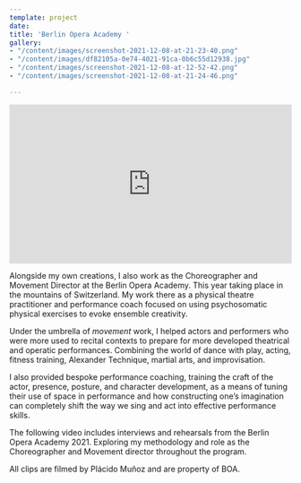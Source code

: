 ```yaml
---
template: project
date: 
title: 'Berlin Opera Academy '
gallery:
- "/content/images/screenshot-2021-12-08-at-21-23-40.png"
- "/content/images/df82105a-0e74-4021-91ca-0b6c55d12938.jpg"
- "/content/images/screenshot-2021-12-08-at-12-52-42.png"
- "/content/images/screenshot-2021-12-08-at-21-24-46.png"

---
```

<div style="padding:56.25% 0 0 0;position:relative;"><iframe src="https://player.vimeo.com/video/661809482?h=da392213b1&autoplay=1&title=0&byline=0&portrait=0" style="position:absolute;top:0;left:0;width:100%;height:100%;" frameborder="0" allow="autoplay; fullscreen; picture-in-picture" allowfullscreen></iframe></div><script src="https://player.vimeo.com/api/player.js"></script>

Alongside my own creations, I also work as the Choreographer and Movement Director at the Berlin Opera Academy. This year taking place in the mountains of Switzerland. My work there as a physical theatre practitioner and performance coach focused on using psychosomatic physical exercises to evoke ensemble creativity.

Under the umbrella of _movement_ work, I helped actors and performers who were more used to recital contexts to prepare for more developed theatrical and operatic performances. Combining the world of dance with play, acting, fitness training, Alexander Technique, martial arts, and improvisation.

I also provided bespoke performance coaching, training the craft of the actor, presence, posture, and character development, as a means of tuning their use of space in performance and how constructing one’s imagination can completely shift the way we sing and act into effective performance skills.

The following video includes interviews and rehearsals from the Berlin Opera Academy 2021. Exploring my methodology and role as the Choreographer and Movement director throughout the program.

All clips are filmed by Plácido Muñoz and are property of BOA.